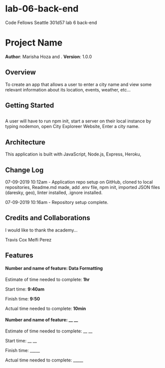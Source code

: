 # lab-06-back-end

Code Fellows Seattle 301d57 lab 6 back-end

# Project Name

**Author**: Marisha Hoza and .
**Version**: 1.0.0 
<!-- (increment the patch/fix version number if you make more commits past your first submission) -->

## Overview

<!-- Provide a high level overview of what this application is and why you are building it, beyond the fact that it's an assignment for this class. (i.e. What's your problem domain?) -->

To create an app that allows a user to enter a city name and view some relevant information about its location, events, weather, etc...

## Getting Started

## <!-- What are the steps that a user must take in order to build this app on their own machine and get it running? -->

A user will have to run npm init, start a server on their local instance by typing nodemon, open City Exploreer Website, Enter a city name.

## Architecture

<!-- Provide a detailed description of the application design. What technologies (languages, libraries, etc) you're using, and any other relevant design information. -->

This application is built with JavaScript, Node.js, Express, Heroku,

## Change Log

<!-- Use this area to document the iterative changes made to your application as each feature is successfully implemented. Use time stamps. Here's an examples:

01-01-2001 4:59pm - Application now has a fully-functional express server, with a GET route for the location resource.

-->

07-09-2019 10:12am - Application repo setup on GitHub, cloned to local repositories, Readme.md made, add .env file, npm init, imported JSON files (daresky, geo), linter installed, .ignore installed.

07-09-2019 10:16am - Repository setup complete.

## Credits and Collaborations

<!-- Give credit (and a link) to other people or resources that helped you build this application. -->
I would like to thank the academy...

Travis Cox
Melfi Perez


## Features

#### Number and name of feature: __Data Formatting__

Estimate of time needed to complete: __1hr__

Start time: __9:40am__

Finish time: __9:50__

Actual time needed to complete: __10min__

#### Number and name of feature: __ __

Estimate of time needed to complete: __ __

Start time: __ __

Finish time: _____

Actual time needed to complete: _____